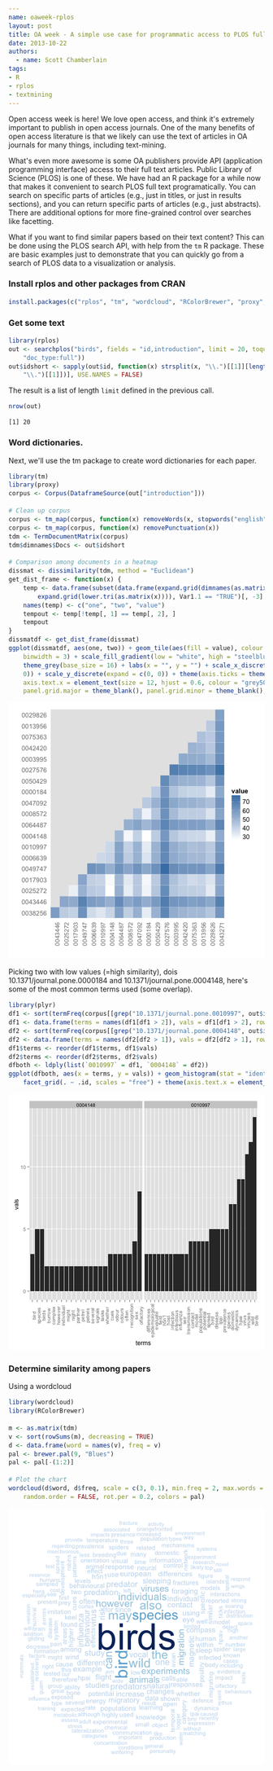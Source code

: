 ```yaml
---
name: oaweek-rplos
layout: post
title: OA week - A simple use case for programmatic access to PLOS full text
date: 2013-10-22
authors:
  - name: Scott Chamberlain
tags:
- R
- rplos
- textmining
---
```


Open access week is here!  We love open access, and think it's extremely important to publish in open access journals. One of the many benefits of open access literature is that we likely can use the text of articles in OA journals for many things, including text-mining.

What's even more awesome is some OA publishers provide API (application programming interface) access to their full text articles. Public Library of Science (PLOS) is one of these. We have had an R package for a while now that makes it convenient to search PLOS full text programatically. You can search on specific parts of articles (e.g., just in titles, or just in results sections), and you can return specific parts of articles (e.g., just abstracts). There are additional options for more fine-grained control over searches like facetting.

What if you want to find similar papers based on their text content?  This can be done using the PLOS search API, with help from the `tm` R package. These are basic examples just to demonstrate that you can quickly go from a search of PLOS data to a visualization or analysis.

### Install rplos and other packages from CRAN


```r
install.packages(c("rplos", "tm", "wordcloud", "RColorBrewer", "proxy", "plyr"))
```


### Get some text


```r
library(rplos)
out <- searchplos("birds", fields = "id,introduction", limit = 20, toquery = list("cross_published_journal_key:PLoSONE",
    "doc_type:full"))
out$idshort <- sapply(out$id, function(x) strsplit(x, "\\.")[[1]][length(strsplit(x,
    "\\.")[[1]])], USE.NAMES = FALSE)
```


The result is a list of length `limit` defined in the previous call.


```r
nrow(out)
```

```
[1] 20
```



### Word dictionaries.

Next, we'll use the tm package to create word dictionaries for each paper.


```r
library(tm)
library(proxy)
corpus <- Corpus(DataframeSource(out["introduction"]))

# Clean up corpus
corpus <- tm_map(corpus, function(x) removeWords(x, stopwords("english")))
corpus <- tm_map(corpus, function(x) removePunctuation(x))
tdm <- TermDocumentMatrix(corpus)
tdm$dimnames$Docs <- out$idshort

# Comparison among documents in a heatmap
dissmat <- dissimilarity(tdm, method = "Euclidean")
get_dist_frame <- function(x) {
    temp <- data.frame(subset(data.frame(expand.grid(dimnames(as.matrix(x))),
        expand.grid(lower.tri(as.matrix(x)))), Var1.1 == "TRUE")[, -3], as.vector(x))
    names(temp) <- c("one", "two", "value")
    tempout <- temp[!temp[, 1] == temp[, 2], ]
    tempout
}
dissmatdf <- get_dist_frame(dissmat)
ggplot(dissmatdf, aes(one, two)) + geom_tile(aes(fill = value), colour = "white",
    binwidth = 3) + scale_fill_gradient(low = "white", high = "steelblue") +
    theme_grey(base_size = 16) + labs(x = "", y = "") + scale_x_discrete(expand = c(0,
    0)) + scale_y_discrete(expand = c(0, 0)) + theme(axis.ticks = theme_blank(),
    axis.text.x = element_text(size = 12, hjust = 0.6, colour = "grey50", angle = 90),
    panel.grid.major = theme_blank(), panel.grid.minor = theme_blank(), panel.border = theme_blank())
```

![plot of chunk tmit](/assets/blog-images/2013-10-22-oaweek-rplos-2/tmit.png)


Picking two with low values (=high similarity), dois 10.1371/journal.pone.0000184 and 10.1371/journal.pone.0004148, here's some of the most common terms used (some overlap).


```r
library(plyr)
df1 <- sort(termFreq(corpus[[grep("10.1371/journal.pone.0010997", out$id)]]))
df1 <- data.frame(terms = names(df1[df1 > 2]), vals = df1[df1 > 2], row.names = NULL)
df2 <- sort(termFreq(corpus[[grep("10.1371/journal.pone.0004148", out$id)]]))
df2 <- data.frame(terms = names(df2[df2 > 1]), vals = df2[df2 > 1], row.names = NULL)
df1$terms <- reorder(df1$terms, df1$vals)
df2$terms <- reorder(df2$terms, df2$vals)
dfboth <- ldply(list(`0010997` = df1, `0004148` = df2))
ggplot(dfboth, aes(x = terms, y = vals)) + geom_histogram(stat = "identity") +
    facet_grid(. ~ .id, scales = "free") + theme(axis.text.x = element_text(angle = 90))
```

![plot of chunk words](/assets/blog-images/2013-10-22-oaweek-rplos-2/words.png)


### Determine similarity among papers

Using a wordcloud


```r
library(wordcloud)
library(RColorBrewer)

m <- as.matrix(tdm)
v <- sort(rowSums(m), decreasing = TRUE)
d <- data.frame(word = names(v), freq = v)
pal <- brewer.pal(9, "Blues")
pal <- pal[-(1:2)]

# Plot the chart
wordcloud(d$word, d$freq, scale = c(3, 0.1), min.freq = 2, max.words = 250,
    random.order = FALSE, rot.per = 0.2, colors = pal)
```

![plot of chunk wordcloud](/assets/blog-images/2013-10-22-oaweek-rplos-2/wordcloud.png)
